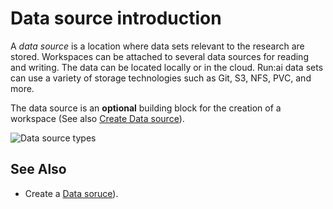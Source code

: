 
# Data source introduction

 
A _data source_ is a location where data sets relevant to the research are stored. Workspaces can be attached to several data sources for reading and writing. The data can be located locally or in the cloud. Run:ai data sets can use a variety of storage technologies such as Git, S3, NFS, PVC, and more.  

The data source is an __optional__ building block for the creation of a workspace (See also [Create Data source](create-ds.md)).


![](images/ds-types.png "Data source types")
 
## See Also

* Create a [Data soruce](../create/create-ds.md)). 